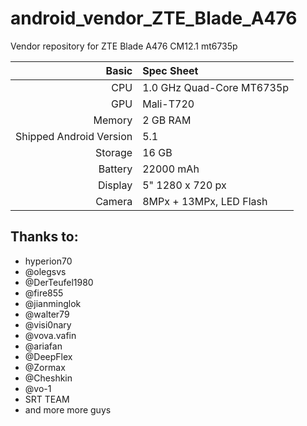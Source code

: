 # android_vendor_ZTE_Blade_A476
Vendor repository for ZTE Blade A476 CM12.1 mt6735p

Basic   | Spec Sheet
-------:|:-------------------------
CPU     | 1.0 GHz Quad-Core MT6735p
GPU     | Mali-T720
Memory  | 2 GB RAM
Shipped Android Version | 5.1
Storage | 16 GB
Battery | 22000 mAh
Display | 5" 1280 x 720 px
Camera  | 8MPx + 13MPx, LED Flash


## Thanks to:
 * hyperion70
 * @olegsvs
 * @DerTeufel1980
 * @fire855
 * @jianminglok
 * @walter79
 * @visi0nary
 * @vova.vafin
 * @ariafan
 * @DeepFlex
 * @Zormax
 * @Cheshkin
 * @vo-1
 * SRT TEAM
 * and more more guys
